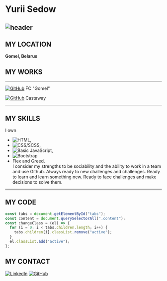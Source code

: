# Yurii Sedow
![header](https://github.com/Avngrss/BEM/blob/master/Untitled.png)
---

## MY LOCATION
__Gomel, Belarus__

## MY WORKS

---

[![GitHub](https://img.shields.io/badge/-github-1E90FF?style=for-the-badge&logo=GitHub&color=000000)](https://github.com/Avngrss/fcgomel) FC "Gomel"

[![GitHub](https://img.shields.io/badge/-github-1E90FF?style=for-the-badge&logo=GitHub&color=000000)](https://github.com/Avngrss/Castaway) Castaway

---

## MY SKILLS

I own 
- ![HTML](https://img.shields.io/badge/-HTML-E9967A), 
- ![CSS/SCSS](https://img.shields.io/badge/CSS-SCSS-4682B4), 
- ![Basic JavaScript](https://img.shields.io/badge/-JavaScript-FFFF00), 
- ![Bootstrap](https://img.shields.io/badge/-Bootstrap-8A2BE2)
- Flex and Greed. <br>
I consider my strengths to be sociability and the ability to work in a team and use Github. Always ready to new challenges and challenges. Ready to learn and learn something new. Ready to face challenges and make decisions to solve them.

---
## MY CODE
```javascript
const tabs = document.getElementById("tabs");
const content = document.querySelectorAll(".content");
const changeClass = (el) => {
  for (i = 0; i < tabs.children.length; i++) {
    tabs.children[i].classList.remove("active");
  }
  el.classList.add("active");
};
```
## MY CONTACT

[![LinkedIn](https://img.shields.io/badge/-LinkedIn-1E90FF?style=for-the-badge&logo=LinkedIn&color=007BB6)](https://www.linkedin.com/in/yuri-sedow)
[![GitHub](https://img.shields.io/badge/-github-1E90FF?style=for-the-badge&logo=GitHub&color=000000)](https://github.com/Avngrss)

